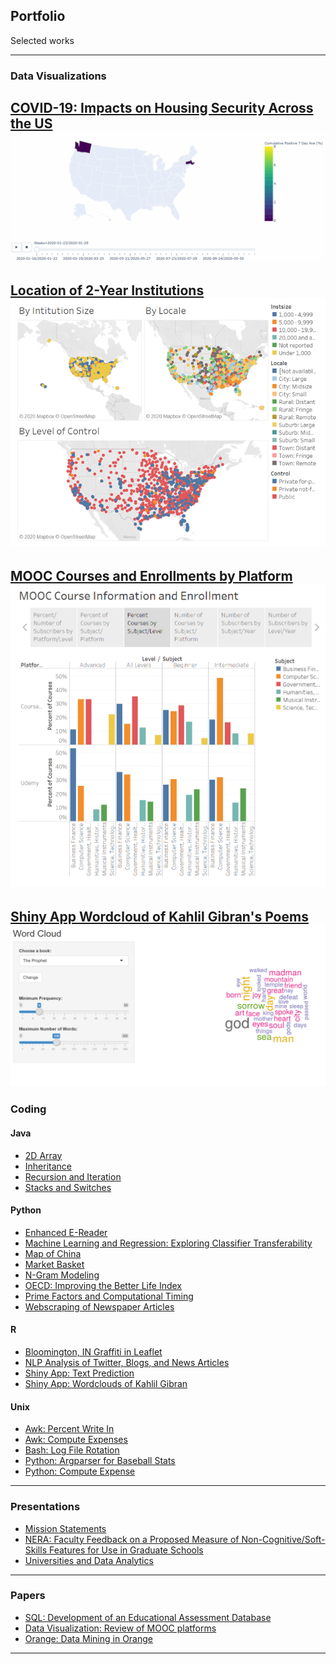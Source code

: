 ## Portfolio
Selected works

---

### Data Visualizations
[COVID-19: Impacts on Housing Security Across the US](https://medium.com/me/stats/post/6c9d787ce2d)
<img src="images/covidweeklytotalpositiveper.gif?raw=true"/>
---
[Location of 2-Year Institutions](https://public.tableau.com/profile/jennifer.bochenek#!/vizhome/IPEDS2018CommunityColleges/AllwithFilter)
<img src="images/2-Year%20institutions.png?raw=true"/>
---
[MOOC Courses and Enrollments by Platform](https://public.tableau.com/profile/jennifer.bochenek#!/vizhome/MOOC_16002779723560/Story1?publish=yes)
<img src="images/MOOC.PNG?raw=true"/>
---
[Shiny App Wordcloud of Kahlil Gibran's Poems](https://jbochenek.shinyapps.io/Words/)
<img src="images/Shiny.PNG?raw=true"/>
---

### Coding

#### Java
- [2D Array](https://github.com/jbochenek/jbochenek.github.io/tree/master/Java/2D%20Array)
- [Inheritance](https://github.com/jbochenek/jbochenek.github.io/tree/master/Java/Inheritance)
- [Recursion and Iteration](https://github.com/jbochenek/jbochenek.github.io/tree/master/Java/Recursion%20and%20Iteration)
- [Stacks and Switches](https://github.com/jbochenek/jbochenek.github.io/tree/master/Java/Stacks%20and%20Switches)

#### Python
- [Enhanced E-Reader](https://github.com/jbochenek/jbochenek.github.io/blob/master/Python/Enhanced%20E-Reader/Enhanced_E_Reader%20(1).ipynb)
- [Machine Learning and Regression: Exploring Classifier Transferability](https://github.com/jbochenek/jbochenek.github.io/blob/master/Python/Machine%20Learning/Machine%20Learning%20and%20Regression-Exploring%20Classifier%20Transferability.ipynb)
- [Map of China](https://github.com/jbochenek/jbochenek.github.io/blob/master/Python/Map%20of%20China/China%20Map%20for%20Lydia%20Liu%20project.ipynb)
- [Market Basket](https://github.com/jbochenek/jbochenek.github.io/blob/master/Python/Market%20Basket/Market%20Basket%20Example.ipynb)
- [N-Gram Modeling](https://github.com/jbochenek/jbochenek.github.io/blob/master/Python/N-Gram%20Modeling/NGrams%20Model.ipynb)
- [OECD: Improving the Better Life Index](https://colab.research.google.com/drive/1uC-gdfupyNUDd_L9UnGvpqhuYVh-aKse?usp=sharing)
- [Prime Factors and Computational Timing](https://github.com/jbochenek/jbochenek.github.io/blob/master/Python/Prime%20Factors/Primefactors.py)
- [Webscraping of Newspaper Articles](https://github.com/jbochenek/jbochenek.github.io/tree/master/Python/Webscraping%20of%20Newspaper%20Articles)

#### R
- [Bloomington, IN Graffiti in Leaflet](https://rpubs.com/jbochenek/341005) 
- [NLP Analysis of Twitter, Blogs, and News Articles](https://rpubs.com/jbochenek/345696)
- [Shiny App: Text Prediction](https://jbochenek.shinyapps.io/TextPrediction/)
- [Shiny App: Wordclouds of Kahlil Gibran](https://jbochenek.shinyapps.io/Words/)

#### Unix
- [Awk: Percent Write In](https://github.com/jbochenek/jbochenek.github.io/tree/master/Unix/Awk/Percent%20Write%20In)
- [Awk: Compute Expenses](https://github.com/jbochenek/jbochenek.github.io/tree/master/Unix/Awk/Compute%20Expenses)
- [Bash: Log File Rotation](https://github.com/jbochenek/jbochenek.github.io/tree/master/Unix/Bash/Log%20File%20Rotation)
- [Python: Argparser for Baseball Stats](https://github.com/jbochenek/jbochenek.github.io/tree/master/Unix/Python/Baseball)
- [Python: Compute Expense](https://github.com/jbochenek/jbochenek.github.io/tree/master/Unix/Python/Compute%20Expenses)

---

### Presentations 
- [Mission Statements](https://github.com/jbochenek/jbochenek.github.io/blob/master/Presentations/Mission%20Statements.pptx?raw=true)
- [NERA: Faculty Feedback on a Proposed Measure of Non-Cognitive/Soft-Skills Features for Use in Graduate Schools](https://github.com/jbochenek/jbochenek.github.io/blob/master/Presentations/JLB%20NERA%20Faculty%20Feedback%20on%20a%20Proposed%20Measure%20of%20Non-Cognitive%20v2.pptx?raw=true)
- [Universities and Data Analytics](https://github.com/jbochenek/jbochenek.github.io/blob/master/Presentations/Universities%20and%20Data%20Analytics.pptx?raw=true)

---

### Papers
- [SQL: Development of an Educational Assessment Database](https://github.com/jbochenek/jbochenek.github.io/blob/master/Papers/SQL/Write-up%20of%20a%20SQL%20database.pdf)
- [Data Visualization: Review of MOOC platforms](https://github.com/jbochenek/jbochenek.github.io/blob/master/Papers/MOOC%20Data%20Visualization%20Paper/Review%20of%20MOOC%20Platforms.pdf)
- [Orange: Data Mining in Orange](https://github.com/jbochenek/jbochenek.github.io/tree/master/Papers/Orange)

---
